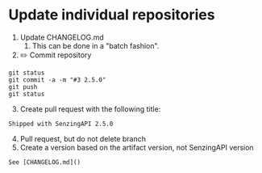 # Update individual repositories

1. Update CHANGELOG.md
   1. This can be done in a "batch fashion".
2. :pencil2: Commit repository

```console
git status
git commit -a -m "#3 2.5.0"
git push
git status
```

3. Create pull request with the following title:

```console
Shipped with SenzingAPI 2.5.0
```

4. Pull request, but do not delete branch
5. Create a version based on the artifact version, not SenzingAPI version

```console
See [CHANGELOG.md]()
```
